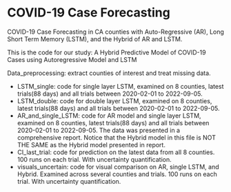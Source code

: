# COVID-19 Case Forecasting
COVID-19 Case Forecasting in CA counties with Auto-Regressive (AR), Long Short Term Memory (LSTM), and the Hybrid of AR and LSTM.

This is the code for our study: A Hybrid  Predictive Model of COVID-19 Cases using Autoregressive Model and LSTM

Data_preprocessing: extract counties of interest and treat missing data.
- LSTM_single: code for single layer LSTM, examined on 8 counties, latest trials(88 days) and all trials between 2020-02-01 to 2022-09-05.
- LSTM_double: code for double layer LSTM, examined on 8 counties, latest trials(88 days) and all trials between 2020-02-01 to 2022-09-05.
- AR_and_single_LSTM: code for AR model and single layer LSTM, examined on 8 counties, latest trials(88 days) and all trials between 2020-02-01 to 2022-09-05. The data was presented in a comprehensive report. Notice that the Hybrid model in this file is NOT THE SAME as the  Hybrid model presented in report.
- CI_last_trial: code for prediction on the latest data from all 8 counties. 100 runs on each trial. With uncertainty quantification.
- visuals_uncertain: code for visual comparison on AR, single LSTM, and Hybrid. Examined across several counties and trials. 100 runs on each trial. With uncertainty quantification.
